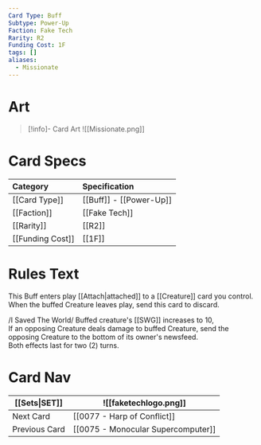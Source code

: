 ```yaml
---
Card Type: Buff
Subtype: Power-Up
Faction: Fake Tech
Rarity: R2
Funding Cost: 1F
tags: []
aliases:
  - Missionate
---
```

# Art

> [!info]- Card Art
> ![[Missionate.png]]

# Card Specs

| Category | Specification| 
| :--- | :--- |
| [[Card Type]] | [[Buff]] - [[Power-Up]] |  
| [[Faction]] | [[Fake Tech]] |  
| [[Rarity]] | [[R2]] |  
| [[Funding Cost]] | [[1F]] |  

# Rules Text  

This Buff enters play [[Attach|attached]] to a [[Creature]] card you control.  
When the buffed Creature leaves play, send this card to discard.  

/I Saved The World/ Buffed creature's [[SWG]] increases to 10,  
If an opposing Creature deals damage to buffed Creature, send the opposing Creature to the bottom of its owner's newsfeed.  
Both effects last for two (2) turns.  

# Card Nav

| [[Sets\|SET]]           | ![[faketechlogo.png]]          |
| ------------- | ------------------------------ |
| Next Card     | [[0077 - Harp of Conflict]] |
| Previous Card | [[0075 - Monocular Supercomputer]]         |


